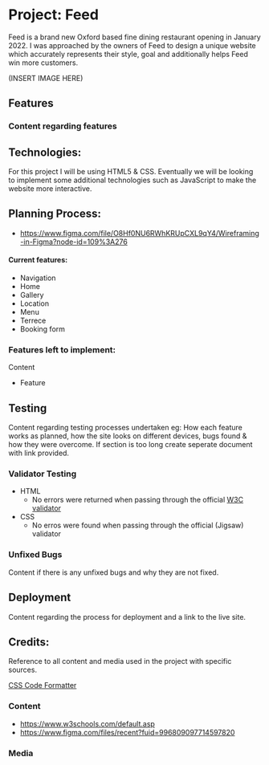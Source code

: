 # Project: Feed 
Feed is a brand new Oxford based fine dining restaurant opening in January 2022. I was approached by the owners of Feed to design a unique website which accurately represents their style, goal and additionally helps Feed win more customers.

(INSERT IMAGE HERE)

## Features 

### Content regarding features 

## Technologies: 
For this project I will be using HTML5 & CSS. Eventually we will be looking to implement some additional technologies such as JavaScript to make the website more interactive.

## Planning Process:

* https://www.figma.com/file/O8Hf0NU6RWhKRUpCXL9qY4/Wireframing-in-Figma?node-id=109%3A276

#### Current features:

* Navigation
* Home 
* Gallery 
* Location 
* Menu
* Terrece  
* Booking form 

### Features left to implement:

Content 

* Feature 

## Testing 

Content regarding testing processes undertaken eg: How each feature works as planned, how the site looks on different devices, bugs found & how they were overcome. If section is too long create seperate document with link provided.

### Validator Testing 

* HTML 
  * No errors were returned when passing through the official [W3C validator](https://validator.w3.org/nu/?doc=https%3A%2F%2Fcode-institute-org.github.io%2Flove-running-2.0%2Findex.html) 
 * CSS
   * No erros were found when passing through the official (Jigsaw) validator  
 
 ### Unfixed Bugs 
 
 Content if there is any unfixed bugs and why they are not fixed. 
 
 ## Deployment 
 
 Content regarding the process for deployment and a link to the live site.
 
 ## Credits:

Reference to all content and media used in the project with specific sources. 

[CSS Code Formatter](https://www.freeformatter.com/css-beautifier.html#ad-output)

### Content 
* https://www.w3schools.com/default.asp
* https://www.figma.com/files/recent?fuid=996809097714597820


### Media 
